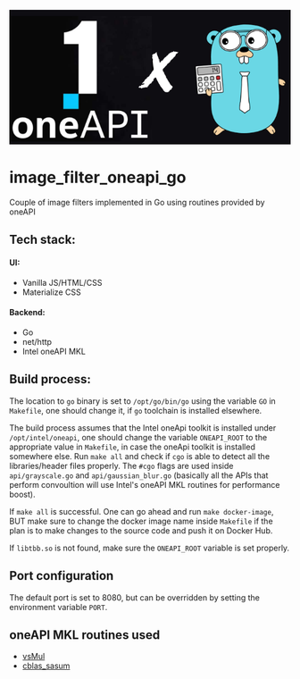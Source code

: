 ![Intel oneAPI X GoLang](https://raw.githubusercontent.com/raj96/image_filter_oneapi_go/main/ui/assets/logo.png)

# image_filter_oneapi_go
Couple of image filters implemented in Go using routines provided by oneAPI

## Tech stack:
#### UI:
 - Vanilla JS/HTML/CSS
 - Materialize CSS
#### Backend:
 - Go
 - net/http
 - Intel oneAPI MKL

## Build process:
The location to `go` binary is set to `/opt/go/bin/go` using the variable `GO` in `Makefile`, one should change it, if `go` toolchain is installed elsewhere.

The build process assumes that the Intel oneApi toolkit is installed under `/opt/intel/oneapi`, one should change the variable `ONEAPI_ROOT` to the appropriate value in `Makefile`, in case the oneApi toolkit is installed somewhere else.
Run `make all` and check if `cgo` is able to detect all the libraries/header files properly. The `#cgo` flags are used inside `api/grayscale.go` and `api/gaussian_blur.go` (basically all the APIs that perform convoultion will use Intel's oneAPI MKL routines for performance boost).

If `make all` is successful. One can go ahead and run `make docker-image`, BUT make sure to change the docker image name inside `Makefile` if the plan is to make changes to the source code and push it on Docker Hub.

If `libtbb.so` is not found, make sure the `ONEAPI_ROOT` variable is set properly.

## Port configuration
The default port is set to 8080, but can be overridden by setting the environment variable `PORT`.

## oneAPI MKL routines used
 - [vsMul](https://www.intel.com/content/www/us/en/docs/onemkl/developer-reference-c/2023-2/v-mul.html)
 - [cblas_sasum](https://www.intel.com/content/www/us/en/docs/onemkl/developer-reference-c/2023-0/cblas-asum.html)
